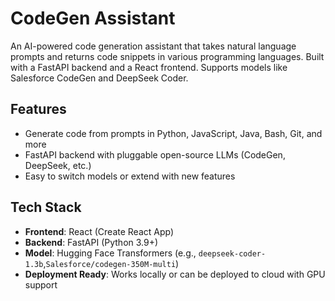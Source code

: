 # CodeGen Assistant

An AI-powered code generation assistant that takes natural language prompts and returns code snippets in various programming languages. Built with a FastAPI backend and a React frontend. Supports models like Salesforce CodeGen and DeepSeek Coder.

## Features

- Generate code from prompts in Python, JavaScript, Java, Bash, Git, and more
- FastAPI backend with pluggable open-source LLMs (CodeGen, DeepSeek, etc.)
- Easy to switch models or extend with new features

## Tech Stack

- **Frontend**: React (Create React App)
- **Backend**: FastAPI (Python 3.9+)
- **Model**: Hugging Face Transformers (e.g., `deepseek-coder-1.3b`,`Salesforce/codegen-350M-multi`)
- **Deployment Ready**: Works locally or can be deployed to cloud with GPU support
